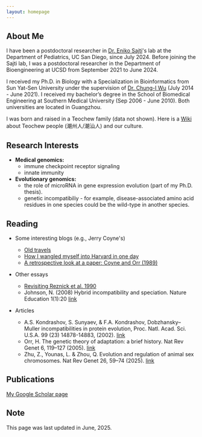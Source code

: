 ```yaml
---
layout: homepage
---
```


## About Me

I have been a postdoctoral researcher in [Dr. Eniko Sajti](https://pediatrics.ucsd.edu/research/faculty-labs/sajti-lab/index.html)'s lab at the Department of Pediatrics, UC San Diego, since July 2024. Before joining the Sajti lab, I was a postdoctoral researcher in the Department of Bioengineering at UCSD from September 2021 to June 2024.

I received my Ph.D. in Biology with a Specialization in Bioinformatics from Sun Yat-Sen University under the supervision of [Dr. Chung-I Wu](https://members.smbe.org/news/Details/smbe-2025-faculty-award-winners-273805) (July 2014 - June 2021). I received my bachelor’s degree in the School of Biomedical Engineering at Southern Medical University (Sep 2006 - June 2010). Both universities are located in Guangzhou.

I was born and raised in a Teochew family (data not shown). Here is a [Wiki](https://en.wikipedia.org/wiki/Teochew_people) about Teochew people (潮州人/潮汕人) and our culture.

## Research Interests

- **Medical genomics:**  
  * immune checkpoint receptor signaling  
  * innate immunity  
- **Evolutionary genomics:**    
  * the role of microRNA in gene expression evolution (part of my Ph.D. thesis).  
  * genetic incompatibiliy - for example, disease-associated amino acid residues in one species could be the wild-type in another species.  

## Reading



- Some interesting blogs (e.g., Jerry Coyne's)  
  * [Old travels](https://whyevolutionistrue.com/2020/05/04/old-travels/)  
  * [How I wangled myself into Harvard in one day](https://whyevolutionistrue.com/2020/05/08/more-autobiography-how-i-wangled-myself-into-harvard-in-one-day/)  
  * [A retrospective look at a paper: Coyne and Orr (1989)](https://whyevolutionistrue.com/2021/04/04/a-retrospective-look-at-a-paper-coyne-and-orr-1989/)  

- Other essays  
  * [Revisiting Reznick et al. 1990](https://reflectionsonpaperspast.wordpress.com/2017/12/31/revisiting-reznick-et-al-1990/)
  * Johnson, N. (2008) Hybrid incompatibility and speciation. Nature Education 1(1):20 [link](https://www.nature.com/scitable/topicpage/hybrid-incompatibility-and-speciation-820/)

- Articles  
  * A.S. Kondrashov, S. Sunyaev, & F.A. Kondrashov, Dobzhansky–Muller incompatibilities in protein evolution, Proc. Natl. Acad. Sci. U.S.A. 99 (23) 14878-14883, (2002). [link](https://www.pnas.org/doi/full/10.1073/pnas.232565499)
  * Orr, H. The genetic theory of adaptation: a brief history. Nat Rev Genet 6, 119–127 (2005). [link](https://www.nature.com/articles/nrg1523)
  * Zhu, Z., Younas, L. & Zhou, Q. Evolution and regulation of animal sex chromosomes. Nat Rev Genet 26, 59–74 (2025). [link](https://www.nature.com/articles/s41576-024-00757-3)  


## Publications

[My Google Scholar page](https://scholar.google.com/citations?user=7oP6UXEAAAAJ&hl=en)


## Note
This page was last updated in June, 2025.

